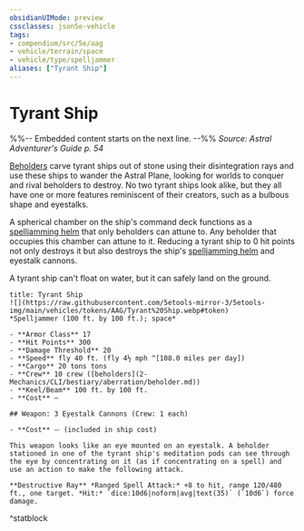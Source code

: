 ```yaml
---
obsidianUIMode: preview
cssclasses: json5e-vehicle
tags:
- compendium/src/5e/aag
- vehicle/terrain/space
- vehicle/type/spelljammer
aliases: ["Tyrant Ship"]
---
```

# Tyrant Ship
%%-- Embedded content starts on the next line. --%%
*Source: Astral Adventurer's Guide p. 54*  

[Beholders](2-Mechanics/CLI/bestiary/aberration/beholder.md) carve tyrant ships out of stone using their disintegration rays and use these ships to wander the Astral Plane, looking for worlds to conquer and rival beholders to destroy. No two tyrant ships look alike, but they all have one or more features reminiscent of their creators, such as a bulbous shape and eyestalks.

A spherical chamber on the ship's command deck functions as a [spelljamming helm](2-Mechanics/CLI/items/spelljamming-helm-aag.md) that only beholders can attune to. Any beholder that occupies this chamber can attune to it. Reducing a tyrant ship to 0 hit points not only destroys it but also destroys the ship's [spelljamming helm](2-Mechanics/CLI/items/spelljamming-helm-aag.md) and eyestalk cannons.

A tyrant ship can't float on water, but it can safely land on the ground.

```ad-statblock
title: Tyrant Ship
![](https://raw.githubusercontent.com/5etools-mirror-3/5etools-img/main/vehicles/tokens/AAG/Tyrant%20Ship.webp#token)
*Spelljammer (100 ft. by 100 ft.); space*

- **Armor Class** 17
- **Hit Points** 300
- **Damage Threshold** 20
- **Speed** fly 40 ft. (fly 4½ mph ^[108.0 miles per day])
- **Cargo** 20 tons tons
- **Crew** 10 crew ([beholders](2-Mechanics/CLI/bestiary/aberration/beholder.md))
- **Keel/Beam** 100 ft. by 100 ft.
- **Cost** —

## Weapon: 3 Eyestalk Cannons (Crew: 1 each)

- **Cost** ⏤ (included in ship cost)

This weapon looks like an eye mounted on an eyestalk. A beholder stationed in one of the tyrant ship's meditation pods can see through the eye by concentrating on it (as if concentrating on a spell) and use an action to make the following attack.

**Destructive Ray** *Ranged Spell Attack:* +8 to hit, range 120/480 ft., one target. *Hit:* `dice:10d6|noform|avg|text(35)` (`10d6`) force damage.
```
^statblock